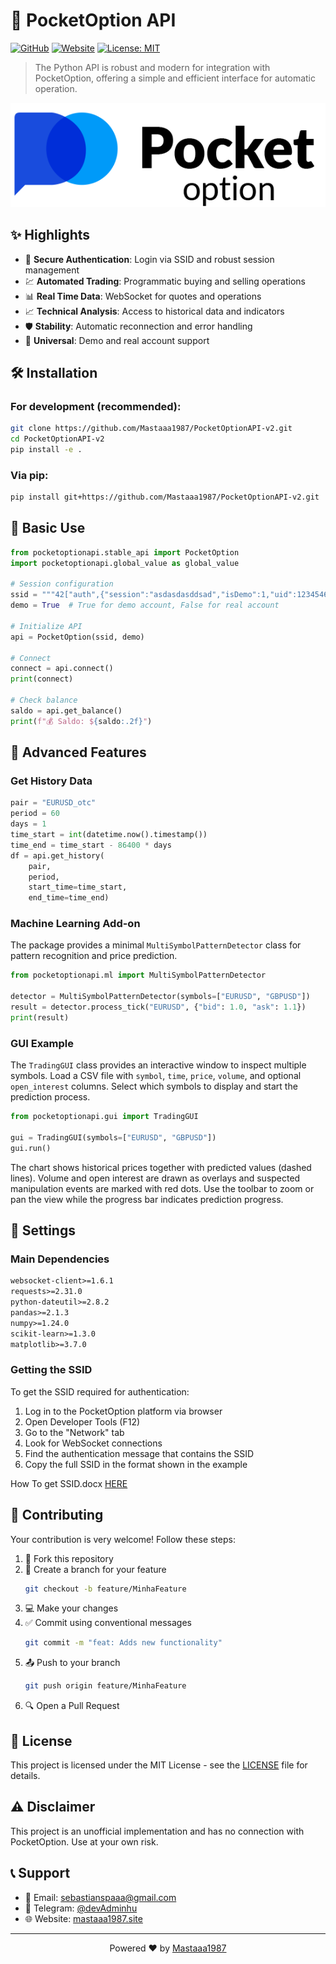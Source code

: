 # 🚀 PocketOption API

[![GitHub](https://img.shields.io/badge/GitHub-AdminhuDev-blue?style=flat-square&logo=github)](https://github.com/Mastaaa1987)
[![Website](https://img.shields.io/badge/Website-Portfolio-green?style=flat-square&logo=google-chrome)](https://Mastaaa1987.github.io)
[![License: MIT](https://img.shields.io/badge/License-MIT-yellow.svg?style=flat-square)](https://opensource.org/licenses/MIT)

> The Python API is robust and modern for integration with PocketOption, offering a simple and efficient interface for automatic operation.

![Preview of API](pocketoption.png)

## ✨ Highlights

- 🔐 **Secure Authentication**: Login via SSID and robust session management
- 💹 **Automated Trading**: Programmatic buying and selling operations
- 📊 **Real Time Data**: WebSocket for quotes and operations
- 📈 **Technical Analysis**: Access to historical data and indicators
- 🛡️ **Stability**: Automatic reconnection and error handling
- 🔄 **Universal**: Demo and real account support

## 🛠️ Installation

### For development (recommended):
```bash
git clone https://github.com/Mastaaa1987/PocketOptionAPI-v2.git
cd PocketOptionAPI-v2
pip install -e .
```

### Via pip:
```bash
pip install git+https://github.com/Mastaaa1987/PocketOptionAPI-v2.git
```

## 📖 Basic Use

```python
from pocketoptionapi.stable_api import PocketOption
import pocketoptionapi.global_value as global_value

# Session configuration
ssid = """42["auth",{"session":"asdasdasddsad","isDemo":1,"uid":12345465,"platform":2}]"""
demo = True  # True for demo account, False for real account

# Initialize API
api = PocketOption(ssid, demo)

# Connect
connect = api.connect()
print(connect)

# Check balance
saldo = api.get_balance()
print(f"💰 Saldo: ${saldo:.2f}")


```

## 🎯 Advanced Features

### Get History Data
```python
pair = "EURUSD_otc"
period = 60
days = 1
time_start = int(datetime.now().timestamp())
time_end = time_start - 86400 * days
df = api.get_history(
    pair,
    period,
    start_time=time_start,
    end_time=time_end)
```

### Machine Learning Add-on

The package provides a minimal `MultiSymbolPatternDetector` class for pattern
recognition and price prediction.

```python
from pocketoptionapi.ml import MultiSymbolPatternDetector

detector = MultiSymbolPatternDetector(symbols=["EURUSD", "GBPUSD"])
result = detector.process_tick("EURUSD", {"bid": 1.0, "ask": 1.1})
print(result)
```

### GUI Example

The `TradingGUI` class provides an interactive window to inspect multiple
symbols. Load a CSV file with `symbol`, `time`, `price`, `volume`, and optional
`open_interest` columns. Select which symbols to display and start the
prediction process.

```python
from pocketoptionapi.gui import TradingGUI

gui = TradingGUI(symbols=["EURUSD", "GBPUSD"])
gui.run()
```

The chart shows historical prices together with predicted values (dashed lines).
Volume and open interest are drawn as overlays and suspected manipulation events
are marked with red dots. Use the toolbar to zoom or pan the view while the
progress bar indicates prediction progress.

## 🔧 Settings

### Main Dependencies
```txt
websocket-client>=1.6.1
requests>=2.31.0
python-dateutil>=2.8.2
pandas>=2.1.3
numpy>=1.24.0
scikit-learn>=1.3.0
matplotlib>=3.7.0
```

### Getting the SSID
To get the SSID required for authentication:

1. Log in to the PocketOption platform via browser
2. Open Developer Tools (F12)
3. Go to the "Network" tab
4. Look for WebSocket connections
5. Find the authentication message that contains the SSID
6. Copy the full SSID in the format shown in the example

How To get SSID.docx [HERE](https://github.com/Mastaaa1987/PocketOptionAPI/raw/refs/heads/master/How%20to%20get%20SSID.docx)

## 🤝 Contributing

Your contribution is very welcome! Follow these steps:

1. 🍴 Fork this repository
2. 🔄 Create a branch for your feature
   ```bash
   git checkout -b feature/MinhaFeature
   ```
3. 💻 Make your changes
4. ✅ Commit using conventional messages
   ```bash
   git commit -m "feat: Adds new functionality"
   ```
5. 📤 Push to your branch
   ```bash
   git push origin feature/MinhaFeature
   ```
6. 🔍 Open a Pull Request

## 📜 License

This project is licensed under the MIT License - see the [LICENSE](LICENSE) file for details.

## ⚠️ Disclaimer

This project is an unofficial implementation and has no connection with PocketOption. Use at your own risk.

## 📞 Support

- 📧 Email: [sebastianspaaa@gmail.com](mailto:sebastianspaaa@gmail.com)
- 💬 Telegram: [@devAdminhu](https://t.me/mastaaa667)
- 🌐 Website: [mastaaa1987.site](https://mastaaa1987.github.io)

---

<p align="center">
  Powered ❤️ by <a href="https://github.com/Mastaaa1987">Mastaaa1987</a>
</p> 
